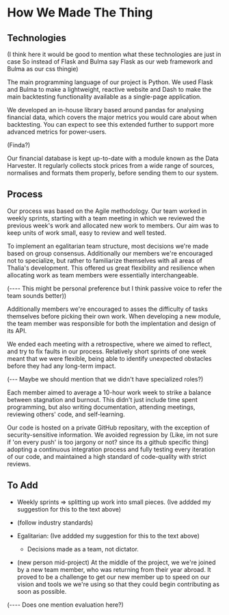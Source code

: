 # How We Made The Thing

## Technologies

(I think here it would be good to mention what these technologies are just in case So instead of Flask and Bulma say 
Flask as our web framework and Bulma as our css thingie)

The main programming language of our project is Python. We used Flask and Bulma to make a lightweight, reactive website and Dash to make the main backtesting functionality available as a single-page application.

We developed an in-house library based around pandas for analysing financial data, which covers the major metrics you would care about when backtesting. You can expect to see this extended further to support more advanced metrics for power-users.

(Finda?)

Our financial database is kept up-to-date with a module known as the Data Harvester. It regularly collects stock prices from a wide range of sources, normalises and formats them properly, before sending them to our system.



## Process

Our process was based on the Agile methodology. Our team worked in weekly sprints, starting with a team meeting in which we reviewed the previous week's work and allocated new work to members. Our aim was to keep units of work  small, easy to review and well tested.

To implement an egalitarian team structure, most decisions we're made based on group consensus. Additionally our members we're encouraged not to specialize, but rather to familiarize themselves with all areas of Thalia's development. This offered us great flexibility and resilience when allocating work as team members were essentially interchangeable.

(---- This might be personal preference but I think passive voice to refer the team sounds better))

Additionally members we're encouraged to asses the difficulty of tasks themselves before picking their own work. When developing a new module, the team member was responsible for both the implentation and design of its API.

We ended each meeting with a retrospective, where we aimed to reflect, and try to fix faults in our process. Relatively short sprints of one week meant that we were flexible, being able to identify unexpected obstacles before they had any long-term impact.  

(--- Maybe we should mention that we didn't have specialized roles?)

Each member aimed to average a 10-hour work week to strike a balance between stagnation and burnout. This didn't just include time spent programming, but also writing documentation, attending meetings, reviewing others' code, and self-learning.

Our code is hosted on a private GitHub repositary, with the exception of security-sensitive information. We avoided regression by
(Like, im not sure if 'on every push' is too jargony or not? since its a github specific thing)
 adopting a continuous integration process and fully testing every iteration of our code, and maintained a high standard of code-quality with strict reviews.

## To Add

+ Weekly sprints => splitting up work into small pieces.
(Ive addded my suggestion for this to the text above)


+ (follow industry standards)



+ Egalitarian:
(Ive addded my suggestion for this to the text above)

  + Decisions made as a team, not dictator.

+ (new person mid-project)
At the middle of the project, we we're joined by a new team member, who was returning from their year abroad. It proved to be a challenge to get our new member up to speed on our vision and tools we we're using so that they could begin contributing as soon as possible.


(---- Does one mention evaluation here?)